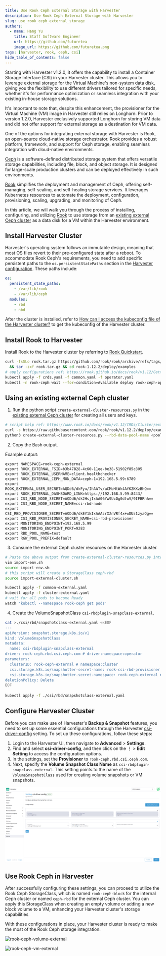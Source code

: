 ```yaml
---
title: Use Rook Ceph External Storage with Harvester
description: Use Rook Ceph External Storage with Harvester
slug: use_rook_ceph_external_storage
authors:
  - name: Hang Yu
    title: Staff Software Engineer
    url: https://github.com/futuretea
    image_url: https://github.com/futuretea.png
tags: [harvester, rook, ceph, csi]
hide_table_of_contents: false
---
```


Starting with Harvester v1.2.0, it offers the capability to install a Container Storage Interface (CSI) in your Harvester cluster. This allows you to leverage external storage for the Virtual Machine's non-system data disk, giving you the flexibility to use different drivers tailored for specific needs, whether it's for performance optimization or seamless integration with your existing in-house storage solutions.

It's important to note that, despite this enhancement, the provisioner for the Virtual Machine (VM) image in Harvester still relies on Longhorn. Prior to version 1.2.0, Harvester exclusively supported Longhorn for storing VM data and did not offer support for external storage as a destination for VM data.

One of the options for integrating external storage with Harvester is Rook, an open-source cloud-native storage orchestrator. Rook provides a robust platform, framework, and support for Ceph storage, enabling seamless integration with cloud-native environments.

[Ceph](https://ceph.io) is a software-defined distributed storage system that offers versatile storage capabilities, including file, block, and object storage. It is designed for large-scale production clusters and can be deployed effectively in such environments.

[Rook](https://rook.io) simplifies the deployment and management of Ceph, offering self-managing, self-scaling, and self-healing storage services. It leverages Kubernetes resources to automate the deployment, configuration, provisioning, scaling, upgrading, and monitoring of Ceph.

In this article, we will walk you through the process of installing, configuring, and utilizing [Rook](https://rook.io/docs/rook/v1.12/Getting-Started/intro/) to use storage from an [existing external Ceph cluster](https://www.rook.io/docs/rook/v1.12/CRDs/Cluster/external-cluster/) as a data disk for a VM within the Harvester environment.

## Install Harvester Cluster

Harvester's operating system follows an immutable design, meaning that most OS files revert to their pre-configured state after a reboot. To accommodate Rook Ceph's requirements, you need to add specific persistent paths to the `os.persistentStatePaths` section in the [Harvester configuration](https://docs.harvesterhci.io/dev/install/harvester-configuration#ospersistent_state_paths). These paths include:

```yaml
os:
  persistent_state_paths:
    - /var/lib/rook
    - /var/lib/ceph
  modules:
    - rbd
    - nbd
```

After the cluster is installed, refer to [How can I access the kubeconfig file of the Harvester cluster?](https://docs.harvesterhci.io/v1.1/faq#how-can-i-access-the-kubeconfig-file-of-the-harvester-cluster) to get the kubeconfig of the Harvester cluster.

## Install Rook to Harvester

Install Rook to the Harvester cluster by referring to [Rook Quickstart](https://rook.io/docs/rook/v1.12/Getting-Started/quickstart/).

```bash
curl -fsSLo rook.tar.gz https://github.com/rook/rook/archive/refs/tags/v1.12.2.tar.gz \
  && tar -zxf rook.tar.gz && cd rook-1.12.2/deploy/examples
# apply configurations ref: https://rook.github.io/docs/rook/v1.12/Getting-Started/example-configurations/
kubectl apply -f crds.yaml -f common.yaml -f operator.yaml
kubectl -n rook-ceph wait --for=condition=Available deploy rook-ceph-operator --timeout=10m
```

## Using an existing external Ceph cluster

1. Run the python script `create-external-cluster-resources.py` in the [existing external Ceph cluster](https://www.rook.io/docs/rook/v1.12/CRDs/Cluster/external-cluster/) for creating all users and keys.
```bash
# script help ref: https://www.rook.io/docs/rook/v1.12/CRDs/Cluster/external-cluster/#1-create-all-users-and-keys
curl -s https://raw.githubusercontent.com/rook/rook/v1.12.2/deploy/examples/create-external-cluster-resources.py > create-external-cluster-resources.py
python3 create-external-cluster-resources.py --rbd-data-pool-name <pool_name> --namespace rook-ceph-external --format bash
```

2. Copy the Bash output.

Example output:
```
export NAMESPACE=rook-ceph-external
export ROOK_EXTERNAL_FSID=b3b47828-4c60-11ee-be38-51902f85c805
export ROOK_EXTERNAL_USERNAME=client.healthchecker
export ROOK_EXTERNAL_CEPH_MON_DATA=ceph-1=192.168.5.99:6789
export ROOK_EXTERNAL_USER_SECRET=AQDd6/dkFyu/IhAATv/uCMbHtWk4AYK2KXzBhQ==
export ROOK_EXTERNAL_DASHBOARD_LINK=https://192.168.5.99:8443/
export CSI_RBD_NODE_SECRET=AQDd6/dk2HsjIxAA06Yw9UcOg0dfwV/9IFBRhA==
export CSI_RBD_NODE_SECRET_NAME=csi-rbd-node
export CSI_RBD_PROVISIONER_SECRET=AQDd6/dkEY1kIxAAAzrXZnVRf4x+wDUz1zyaQg==
export CSI_RBD_PROVISIONER_SECRET_NAME=csi-rbd-provisioner
export MONITORING_ENDPOINT=192.168.5.99
export MONITORING_ENDPOINT_PORT=9283
export RBD_POOL_NAME=test
export RGW_POOL_PREFIX=default
```

3. Consume the external Ceph cluster resources on the Harvester cluster.

```bash
# Paste the above output from create-external-cluster-resources.py into import-env.sh
vim import-env.sh
source import-env.sh
# this script will create a StorageClass ceph-rbd
source import-external-cluster.sh
```

```bash
kubectl apply -f common-external.yaml
kubectl apply -f cluster-external.yaml
# wait for all pods to become Ready
watch 'kubectl --namespace rook-ceph get pods'
```

4. Create the VolumeSnapshotClass `csi-rbdplugin-snapclass-external`.

```bash
cat >./csi/rbd/snapshotclass-external.yaml <<EOF
---
apiVersion: snapshot.storage.k8s.io/v1
kind: VolumeSnapshotClass
metadata:
  name: csi-rbdplugin-snapclass-external
driver: rook-ceph.rbd.csi.ceph.com # driver:namespace:operator
parameters:
  clusterID: rook-ceph-external # namespace:cluster
  csi.storage.k8s.io/snapshotter-secret-name: rook-csi-rbd-provisioner
  csi.storage.k8s.io/snapshotter-secret-namespace: rook-ceph-external # namespace:cluster
deletionPolicy: Delete
EOF

kubectl apply -f ./csi/rbd/snapshotclass-external.yaml
```

## Configure Harvester Cluster

Before you can make use of Harvester's **Backup & Snapshot** features, you need to set up some essential configurations through the Harvester [csi-driver-config](https://docs.harvesterhci.io/v1.4/advanced/index#csi-driver-config) setting. To set up these configurations, follow these steps:

1. Login to the Harvester UI, then navigate to **Advanced** > **Settings**.
1. Find and select **csi-driver-config**, and then click on the **⋮** > **Edit Setting** to access the configuration options.
1. In the settings, set the **Provisioner** to `rook-ceph.rbd.csi.ceph.com`.
2. Next, specify the **Volume Snapshot Class Name** as `csi-rbdplugin-snapclass-external`. This setting points to the name of the `VolumeSnapshotClass` used for creating volume snapshots or VM snapshots.

![csi-driver-config-external](./imgs/csi-driver-config-external.png)

## Use Rook Ceph in Harvester

After successfully configuring these settings, you can proceed to utilize the Rook Ceph StorageClass, which is named `rook-ceph-block` for the internal Ceph cluster or named `ceph-rbd` for the external Ceph cluster. You can apply this StorageClass when creating an empty volume or adding a new block volume to a VM, enhancing your Harvester cluster's storage capabilities.

With these configurations in place, your Harvester cluster is ready to make the most of the Rook Ceph storage integration.

![rook-ceph-volume-external](./imgs/rook-ceph-volume-external.png)

![rook-ceph-vm-external](./imgs/rook-ceph-vm-external.png)
